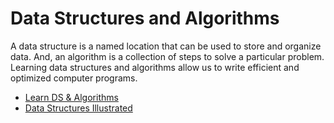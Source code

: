 # Data Structures and Algorithms

A data structure is a named location that can be used to store and organize data. And, an algorithm is a collection of steps to solve a particular problem. Learning data structures and algorithms allow us to write efficient and optimized computer programs.

- [Learn DS & Algorithms](https://www.programiz.com/dsa)
- [Data Structures Illustrated](https://www.youtube.com/playlist?list=PLkZYeFmDuaN2-KUIv-mvbjfKszIGJ4FaY)
